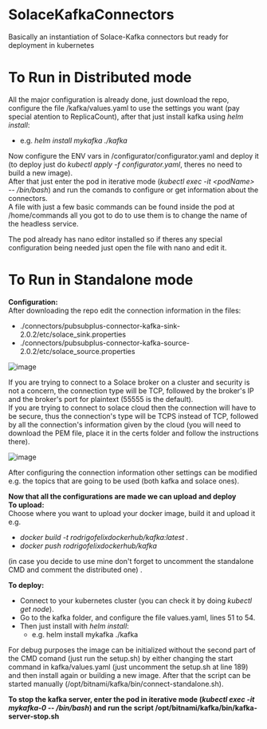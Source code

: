 # SolaceKafkaConnectors
Basically an instantiation of Solace-Kafka connectors but ready for deployment in kubernetes

# To Run in Distributed mode
All the major configuration is already done, just download the repo, configure the file /kafka/values.yaml to use the settings you want (pay special atention to ReplicaCount), after that just install kafka using *helm install*:
  * e.g. *helm install mykafka ./kafka*  

Now configure the ENV vars in /configurator/configurator.yaml and deploy it (to deploy just do *kubectl apply -f configurator.yaml*, theres no need to build a new image).  
After that just enter the pod in iterative mode (*kubectl exec -it \<podName\>  -- /bin/bash*) and run the comands to configure or get information about the connectors.  
A file with just a few basic commands can be found inside the pod at /home/commands all you got to do to use them is to change the name of the headless service.  

The pod already has nano editor installed so if theres any special configuration being needed just open the file with nano and edit it.  

# To Run in Standalone mode 

**Configuration:**  
  After downloading the repo edit the connection information in the files:
  * ./connectors/pubsubplus-connector-kafka-sink-2.0.2/etc/solace_sink.properties 
  * ./connectors/pubsubplus-connector-kafka-source-2.0.2/etc/solace_source.properties
  
  ![image](https://user-images.githubusercontent.com/72951472/127986457-7b0f2323-17f9-4314-9cef-8cc13b0c5d86.png)
  
  If you are trying to connect to a Solace broker on a cluster and security is not a concern, the connection type will be TCP, followed by the broker's IP and the broker's port for plaintext (55555 is the default).  
  If you are trying to connect to solace cloud then the connection will have to be secure, thus the connection's type will be TCPS instead of TCP, followed by all the connection's information given by the cloud (you will need to download the PEM file, place it in the certs folder and follow the instructions there).  
   
  ![image](https://user-images.githubusercontent.com/72951472/127856736-d41c688f-e444-4fef-9f25-73e65748f9c9.png)
   
  After configuring the connection information other settings can be modified e.g. the topics that are going to be used (both kafka and solace ones).
  
**Now that all the configurations are made we can upload and deploy**  
**To upload:**  
  Choose where you want to upload your docker image, build it and upload it e.g.
  * *docker build -t rodrigofelixdockerhub/kafka:latest .* 
  * *docker push rodrigofelixdockerhub/kafka*
      
 (in case you decide to use mine don't forget to uncomment the standalone CMD and comment the distributed one) .    
      
**To deploy:**
  * Connect to your kubernetes cluster (you can check it by doing *kubectl get node*).
  * Go to the kafka folder, and configure the file values.yaml, lines 51 to 54.
  * Then just install with *helm install*:
    * e.g. helm install mykafka ./kafka
  
  
  For debug purposes the image can be initialized without the second part of the CMD comand (just run the setup.sh) by either changing the start command in kafka/values.yaml (just uncomment the setup.sh at line 189) and then install again or building a new image. After that the script can be started manually (/opt/bitnami/kafka/bin/connect-standalone.sh).

  **To stop the kafka server, enter the pod in iterative mode (*kubectl exec -it mykafka-0  -- /bin/bash*) and run the script /opt/bitnami/kafka/bin/kafka-server-stop.sh**  
  
